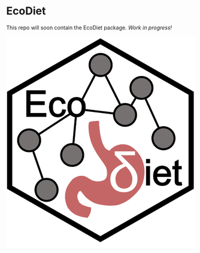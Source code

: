 # EcoDiet

This repo will soon contain the EcoDiet package. *Work in progress!*

![](man/figures/logo.PNG)
